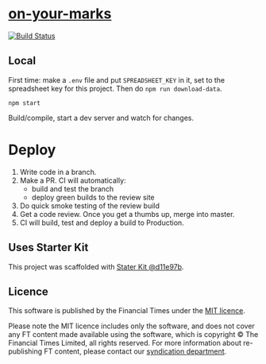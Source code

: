 # [on-your-marks](https://ig.ft.com/sites/on-your-marks)

[![Build Status][circle-image]][circle-url]

## Local

First time: make a `.env` file and put `SPREADSHEET_KEY` in it, set to the spreadsheet key for this project. Then do `npm run download-data`.

```
npm start
```

Build/compile, start a dev server and watch for changes.

# Deploy

1. Write code in a branch.
2. Make a PR. CI will automatically:
    * build and test the branch
    * deploy green builds to the review site
3. Do quick smoke testing of the review build
4. Get a code review. Once you get a thumbs up, merge into master.
5. CI will build, test and deploy a build to Production.


## Uses Starter Kit

This project was scaffolded with [Stater Kit @d11e97b](https://github.com/ft-interactive/starter-kit/tree/d11e97b).

## Licence
This software is published by the Financial Times under the [MIT licence](http://opensource.org/licenses/MIT).

Please note the MIT licence includes only the software, and does not cover any FT content made available using the software, which is copyright &copy; The Financial Times Limited, all rights reserved. For more information about re-publishing FT content, please contact our [syndication department](http://syndication.ft.com/).

<!-- badge URLs -->
[circle-url]: https://circleci.com/gh/ft-interactive/on-your-marks
[circle-image]: https://circleci.com/gh/ft-interactive/on-your-marks/tree/master.svg?style=shield
